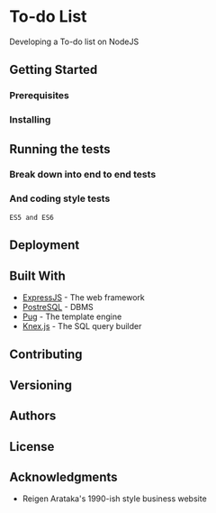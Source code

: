 
# To-do List

Developing a To-do list on NodeJS

## Getting Started

### Prerequisites

### Installing

## Running the tests

### Break down into end to end tests

### And coding style tests


```
ES5 and ES6
```

## Deployment

## Built With


* [ExpressJS](https://expressjs.com/en/4x/api.html) - The web framework
* [PostreSQL](https://www.postgresql.org/docs/) - DBMS
* [Pug](https://pugjs.org/api/getting-started.html) - The template engine
* [Knex.js](https://knexjs.org) - The SQL query builder

## Contributing

## Versioning

## Authors

## License

## Acknowledgments

* Reigen Arataka's 1990-ish style business website
